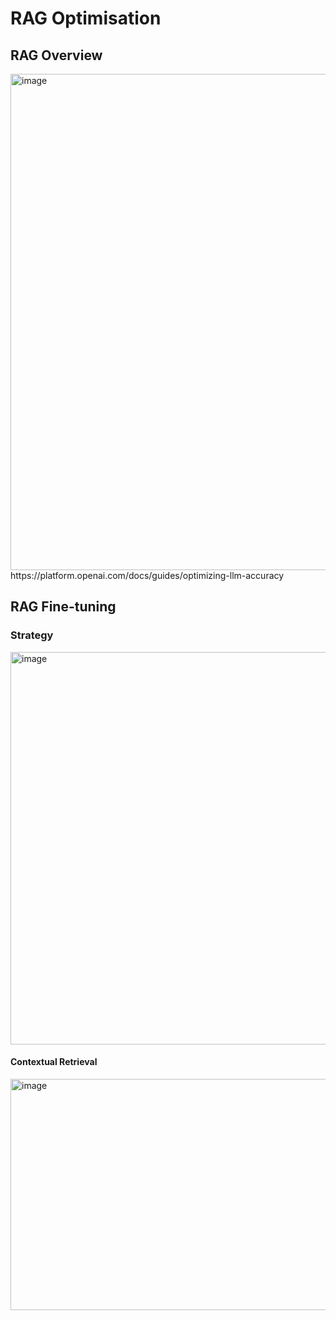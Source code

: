 # RAG Optimisation

## RAG Overview
<img width="1558" height="794" alt="image" src="https://github.com/user-attachments/assets/8a4f6f7e-693f-4b24-a695-184c11a80665" />
https://platform.openai.com/docs/guides/optimizing-llm-accuracy

## RAG Fine-tuning
### Strategy
<img width="1518" height="628" alt="image" src="https://github.com/user-attachments/assets/606d10ad-73af-493d-b458-f5533f3a9a81" />


#### Contextual Retrieval
<img width="740" height="370" alt="image" src="https://github.com/user-attachments/assets/7f0807f4-914f-4782-ae86-5cd587807c1c" />


